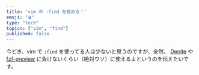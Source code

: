 ```yaml
---
title: 'vim の :find を極める！'
emoji: "⛳"
type: "tech"
topics: ["vim", "find"]
published: false
---
```


今どき、vim で `:find` を使ってる人は少ないと思うのですが、全然、
[Denite](https://github.com/Shougo/denite.nvim) や [fzf-preview](https://zenn.dev/yano/articles/vim_with_fzf_preview_is_best_experience) 
に負けないくらい（絶対ウソ）に使えるよというのを伝えたいです。
